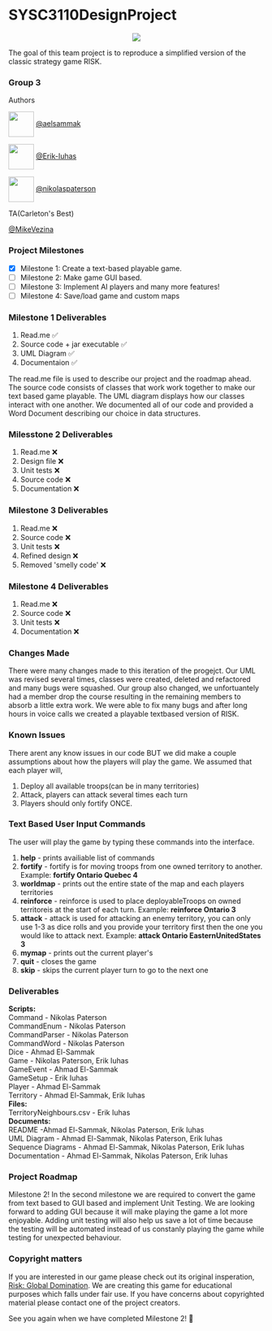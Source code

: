 # SYSC3110DesignProject

<p align="center">
  <img src="https://external-content.duckduckgo.com/iu/?u=https%3A%2F%2Fcdn-www.bluestacks.com%2Fbs-images%2Flogo239.png&f=1&nofb=1" />
</p>

The goal of this team project is to reproduce a simplified version of the classic strategy game RISK.


### Group 3

Authors

<p align="left">
  <img style= "vertical-align:middle" src="https://avatars0.githubusercontent.com/u/71227923?s=460&u=7eedc11732df85f6a08674179e0aab7b8496dcfd&v=4" width="50" height="50" />
    <a href="https://github.com/aelsammak">@aelsammak</a>
</p>
<p align="left">
  <img style= "vertical-align:middle" src="https://avatars1.githubusercontent.com/u/71864216?s=460&u=c6e4bb16b43a450708bcbcde6b76ede693bc7090&v=4" width="50" height="50" />
    <a href="https://github.com/Erik-Iuhas">@Erik-Iuhas</a>
</p>
<p align="left">
  <img style= "vertical-align:middle" src="https://avatars3.githubusercontent.com/u/47836939?s=460&u=5c135ae66ac6db71ca7d83a05209cc3db690716a&v=4" width="50" height="50" />
  <a href="https://github.com/nikolaspaterson">@nikolaspaterson</a>
</p>

TA(Carleton's Best)

[@MikeVezina](https://github.com/MikeVezina)


### Project Milestones

- [x] Milestone 1: Create a text-based playable game.
- [ ] Milestone 2: Make game GUI based.
- [ ] Milestone 3: Implement AI players and many more features!
- [ ] Milestone 4: Save/load game and custom maps

### Milestone 1 Deliverables
1. Read.me :white_check_mark:
2. Source code + jar executable :white_check_mark:
3. UML Diagram :white_check_mark:
4. Documentaion :white_check_mark:

The read.me file is used to describe our project and the roadmap ahead.
The source code consists of classes that work work together to make our text based game playable.
The UML diagram displays how our classes interact with one another.
We documented all of our code and provided a Word Document describing our choice in data structures.

### Milesstone 2 Deliverables
1. Read.me :x:
2. Design file :x:
3. Unit tests :x:
4. Source code :x:
5. Documentation :x:

### Milestone 3 Deliverables
1. Read.me :x:
2. Source code :x:
3. Unit tests :x:
4. Refined design :x:
5. Removed 'smelly code' :x:


### Milestone 4 Deliverables
1. Read.me :x:
2. Source code :x:
3. Unit tests :x:
4. Documentation :x:


### Changes Made
There were many changes made to this iteration of the progejct. Our UML was revised several times, classes were created, deleted and refactored and many bugs were squashed. Our group also changed, we unfortuantely had a member drop the course resulting in the remaining members to absorb a little extra work. We were able to fix many bugs and after long hours in voice calls we created a playable textbased version of RISK. 

### Known Issues
There arent any know issues in our code BUT we did make a couple assumptions about how the players will play the game.
We assumed that each player will,
1. Deploy all available troops(can be in many territories)
2. Attack, players can attack several times each turn
3. Players should only fortify ONCE.

### Text Based User Input Commands
The user will play the game by typing these commands into the interface.
1. **help** - prints availiable list of commands
2. **fortify** - fortify is for moving troops from one owned territory to another. Example: **fortify Ontario Quebec 4**
3. **worldmap** - prints out the entire state of the map and each players territories
4. **reinforce** - reinforce is used to place deployableTroops on owned territoreis at the start of each turn. Example: **reinforce Ontario 3**
5. **attack** - attack is used for attacking an enemy territory, you can only use 1-3 as dice rolls and you provide your territory first then the one you would like to attack next. Example: **attack Ontario EasternUnitedStates 3**
6. **mymap** - prints out the current player's 
7. **quit** - closes the game
8. **skip** - skips the current player turn to go to the next one

### Deliverables

**Scripts:**<br>
Command - Nikolas Paterson<br>
CommandEnum - Nikolas Paterson<br>
CommandParser - Nikolas Paterson<br>
CommandWord - Nikolas Paterson<br>
Dice - Ahmad El-Sammak<br>
Game - Nikolas Paterson, Erik Iuhas<br>
GameEvent - Ahmad El-Sammak<br>
GameSetup - Erik Iuhas<br>
Player - Ahmad El-Sammak<br>
Territory - Ahmad El-Sammak, Erik Iuhas<br>
**Files:**<br>
TerritoryNeighbours.csv - Erik Iuhas<br>
**Documents:**<br>
README -Ahmad El-Sammak, Nikolas Paterson, Erik Iuhas<br>
UML Diagram - Ahmad El-Sammak, Nikolas Paterson, Erik Iuhas<br>
Sequence Diagrams - Ahmad El-Sammak, Nikolas Paterson, Erik Iuhas<br>
Documentation - Ahmad El-Sammak, Nikolas Paterson, Erik Iuhas<br>


### Project Roadmap
Milestone 2! In the second milestone we are required to convert the game from text based to GUI based and implement Unit Testing. We are looking forward to 
adding GUI because it will make playing the game a lot more enjoyable. Adding unit testing will also help us save a lot of time because the testing will be automated instead of us constanly playing the game while testing for unexpected behaviour.


### Copyright matters
If you are interested in our game please check out its original insperation, [Risk: Global Domination](https://store.steampowered.com/app/1128810/RISK_Global_Domination/).
We are creating this game for educational purposes which falls under fair use.
If you have concerns about copyrighted material please contact one of the project creators.

See you again when we have completed Milestone 2! :metal:


